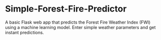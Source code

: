 # Simple-Forest-Fire-Predictor
A basic Flask web app that predicts the Forest Fire Weather Index (FWI) using a machine learning model. Enter simple weather parameters and get instant predictions.
